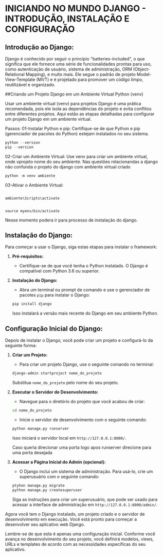 # INICIANDO NO MUNDO DJANGO - INTRODUÇÃO, INSTALAÇÃO E CONFIGURAÇÃO

## Introdução ao Django:
Django é conhecido por seguir o princípio "batteries-included", o que significa que ele fornece uma série de funcionalidades prontas para uso, como autenticação de usuário, sistema de administração, ORM (Object-Relational Mapping), e muito mais. Ele segue o padrão de projeto Model-View-Template (MVT) e é projetado para promover um código limpo, reutilizável e organizado.


##Criando um Projeto Django em um Ambiente Virtual Python (venv)

Usar um ambiente virtual (venv) para projetos Django é uma prática recomendada, pois ele isola as dependências do projeto e evita conflitos entre diferentes projetos. Aqui estão as etapas detalhadas para configurar um projeto Django em um ambiente virtual.

Passos:
01-Instalar Python e pip: Certifique-se de que Python e pip (gerenciador de pacotes do Python) estejam instalados no seu sistema.

```Python
python --version
pip --version
```

02-Criar um Ambiente Virtual: Use venv para criar um ambiente virtual, onde vprojeto nome do seu ambiente. Nas questões relacionandas a django não confunda o projeto do django com ambiente virtual criado 

```Python
python -m venv ambiente
```

03-Ativar o Ambiente Virtual:

```WIndows

ambiente\Scripts\activate

```

```Macos e Linux

source myenv/bin/activate

```
Nesse momento podera ir para processo de instalação do django.


## Instalação do Django:
Para começar a usar o Django, siga estas etapas para instalar o framework:

1. **Pré-requisitos:**
   - Certifique-se de que você tenha o Python instalado. O Django é compatível com Python 3.6 ou superior.

2. **Instalação do Django:**
   - Abra um terminal ou prompt de comando e use o gerenciador de pacotes `pip` para instalar o Django:

   ```bash
   pip install django
   ```

   Isso instalará a versão mais recente do Django em seu ambiente Python.

## Configuração Inicial do Django:
Depois de instalar o Django, você pode criar um projeto e configurá-lo da seguinte forma:

1. **Criar um Projeto:**
   - Para criar um projeto Django, use o seguinte comando no terminal:

   ```bash
   django-admin startproject nome_do_projeto
   ```

   Substitua `nome_do_projeto` pelo nome do seu projeto.

2. **Executar o Servidor de Desenvolvimento:**
   - Navegue para o diretório do projeto que você acabou de criar:

   ```bash
   cd nome_do_projeto
   ```

   - Inicie o servidor de desenvolvimento com o seguinte comando:

   ```bash
   python manage.py runserver
   ```

   Isso iniciará o servidor local em `http://127.0.0.1:8000/`.

   Caso queria direcionar uma porta logo apos runserver direcione para uma porta desejada

4. **Acessar a Página Inicial do Admin (opcional):**
   - O Django inclui um sistema de administração. Para usá-lo, crie um superusuário com o seguinte comando:

   ```bash
   ptyhon manage.py migrate
   python manage.py createsuperuser
   ```

   Siga as instruções para criar um superusuário, que pode ser usado para acessar a interface de administração em `http://127.0.0.1:8000/admin/`.

Agora você tem o Django instalado, um projeto criado e o servidor de desenvolvimento em execução. Você está pronto para começar a desenvolver seu aplicativo web Django.

Lembre-se de que esta é apenas uma configuração inicial. Conforme você avança no desenvolvimento do seu projeto, você definirá modelos, views, URLs e templates de acordo com as necessidades específicas do seu aplicativo.
